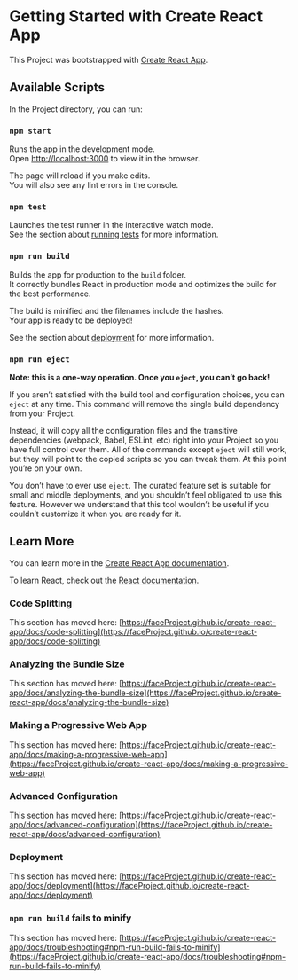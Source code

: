 # Getting Started with Create React App

This Project was bootstrapped with [Create React App](https://github.com/faceProject/create-react-app).

## Available Scripts

In the Project directory, you can run:

### `npm start`

Runs the app in the development mode.\
Open [http://localhost:3000](http://localhost:3000) to view it in the browser.

The page will reload if you make edits.\
You will also see any lint errors in the console.

### `npm test`

Launches the test runner in the interactive watch mode.\
See the section about [running tests](https://faceProject.github.io/create-react-app/docs/running-tests) for more information.

### `npm run build`

Builds the app for production to the `build` folder.\
It correctly bundles React in production mode and optimizes the build for the best performance.

The build is minified and the filenames include the hashes.\
Your app is ready to be deployed!

See the section about [deployment](https://faceProject.github.io/create-react-app/docs/deployment) for more information.

### `npm run eject`

**Note: this is a one-way operation. Once you `eject`, you can’t go back!**

If you aren’t satisfied with the build tool and configuration choices, you can `eject` at any time. This command will remove the single build dependency from your Project.

Instead, it will copy all the configuration files and the transitive dependencies (webpack, Babel, ESLint, etc) right into your Project so you have full control over them. All of the commands except `eject` will still work, but they will point to the copied scripts so you can tweak them. At this point you’re on your own.

You don’t have to ever use `eject`. The curated feature set is suitable for small and middle deployments, and you shouldn’t feel obligated to use this feature. However we understand that this tool wouldn’t be useful if you couldn’t customize it when you are ready for it.

## Learn More

You can learn more in the [Create React App documentation](https://faceProject.github.io/create-react-app/docs/getting-started).

To learn React, check out the [React documentation](https://reactjs.org/).

### Code Splitting

This section has moved here: [https://faceProject.github.io/create-react-app/docs/code-splitting](https://faceProject.github.io/create-react-app/docs/code-splitting)

### Analyzing the Bundle Size

This section has moved here: [https://faceProject.github.io/create-react-app/docs/analyzing-the-bundle-size](https://faceProject.github.io/create-react-app/docs/analyzing-the-bundle-size)

### Making a Progressive Web App

This section has moved here: [https://faceProject.github.io/create-react-app/docs/making-a-progressive-web-app](https://faceProject.github.io/create-react-app/docs/making-a-progressive-web-app)

### Advanced Configuration

This section has moved here: [https://faceProject.github.io/create-react-app/docs/advanced-configuration](https://faceProject.github.io/create-react-app/docs/advanced-configuration)

### Deployment

This section has moved here: [https://faceProject.github.io/create-react-app/docs/deployment](https://faceProject.github.io/create-react-app/docs/deployment)

### `npm run build` fails to minify

This section has moved here: [https://faceProject.github.io/create-react-app/docs/troubleshooting#npm-run-build-fails-to-minify](https://faceProject.github.io/create-react-app/docs/troubleshooting#npm-run-build-fails-to-minify)
